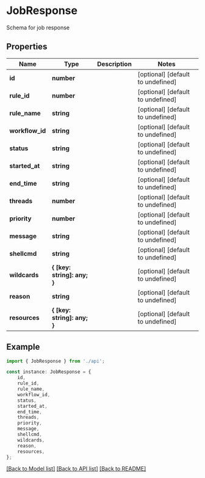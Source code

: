 # JobResponse

Schema for job response

## Properties

Name | Type | Description | Notes
------------ | ------------- | ------------- | -------------
**id** | **number** |  | [optional] [default to undefined]
**rule_id** | **number** |  | [optional] [default to undefined]
**rule_name** | **string** |  | [optional] [default to undefined]
**workflow_id** | **string** |  | [optional] [default to undefined]
**status** | **string** |  | [optional] [default to undefined]
**started_at** | **string** |  | [optional] [default to undefined]
**end_time** | **string** |  | [optional] [default to undefined]
**threads** | **number** |  | [optional] [default to undefined]
**priority** | **number** |  | [optional] [default to undefined]
**message** | **string** |  | [optional] [default to undefined]
**shellcmd** | **string** |  | [optional] [default to undefined]
**wildcards** | **{ [key: string]: any; }** |  | [optional] [default to undefined]
**reason** | **string** |  | [optional] [default to undefined]
**resources** | **{ [key: string]: any; }** |  | [optional] [default to undefined]

## Example

```typescript
import { JobResponse } from './api';

const instance: JobResponse = {
    id,
    rule_id,
    rule_name,
    workflow_id,
    status,
    started_at,
    end_time,
    threads,
    priority,
    message,
    shellcmd,
    wildcards,
    reason,
    resources,
};
```

[[Back to Model list]](../README.md#documentation-for-models) [[Back to API list]](../README.md#documentation-for-api-endpoints) [[Back to README]](../README.md)
